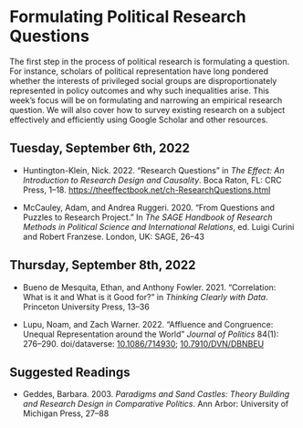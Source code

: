 Formulating Political Research Questions
================

The first step in the process of political research is formulating a
question. For instance, scholars of political representation have long
pondered whether the interests of privileged social groups are
disproportionately represented in policy outcomes and why such
inequalities arise. This week’s focus will be on formulating and
narrowing an empirical research question. We will also cover how to
survey existing research on a subject effectively and efficiently using
Google Scholar and other resources.

## Tuesday, September 6th, 2022

-   Huntington-Klein, Nick. 2022. “Research Questions” in *The Effect:
    An Introduction to Research Design and Causality*. Boca Raton, FL:
    CRC Press, 1–18.
    <https://theeffectbook.net/ch-ResearchQuestions.html>

-   McCauley, Adam, and Andrea Ruggeri. 2020. “From Questions and
    Puzzles to Research Project.” In *The SAGE Handbook of Research
    Methods in Political Science and International Relations*, ed. Luigi
    Curini and Robert Franzese. London, UK: SAGE, 26–43

## Thursday, September 8th, 2022

-   Bueno de Mesquita, Ethan, and Anthony Fowler. 2021. “Correlation:
    What is it and What is it Good for?” in *Thinking Clearly with
    Data*. Princeton University Press, 13–36

-   Lupu, Noam, and Zach Warner. 2022. “Affluence and Congruence:
    Unequal Representation around the World” *Journal of Politics*
    84(1): 276–290. doi/dataverse:
    [10.1086/714930](https://doi.org/10.1086/714930);
    [10.7910/DVN/DBNBEU](https://dataverse.harvard.edu/dataset.xhtml?persistentId=doi:10.7910/DVN/DBNBEU)

## Suggested Readings

-   Geddes, Barbara. 2003. *Paradigms and Sand Castles: Theory Building
    and Research Design in Comparative Politics*. Ann Arbor: University
    of Michigan Press, 27–88
